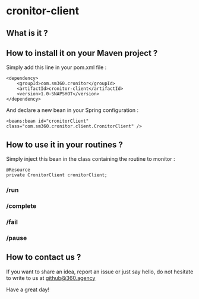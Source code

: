 # cronitor-client

## What is it ?

## How to install it on your Maven project ?
Simply add this line in your pom.xml file :
```
<dependency>
    <groupId>com.sm360.cronitor</groupId>
    <artifactId>cronitor-client</artifactId>
    <version>1.0-SNAPSHOT</version>
</dependency>
```
And declare a new bean in your Spring configuration :
```
<beans:bean id="cronitorClient" class="com.sm360.cronitor.client.CronitorClient" />
```
    
## How to use it in your routines ?
Simply inject this bean in the class containing the routine to monitor :
```
@Resource
private CronitorClient cronitorClient;
```
### /run

### /complete

### /fail

### /pause

## How to contact us ?

If you want to share an idea, report an issue or just say hello, do not hesitate to write to us at github@360.agency 

Have a great day!
